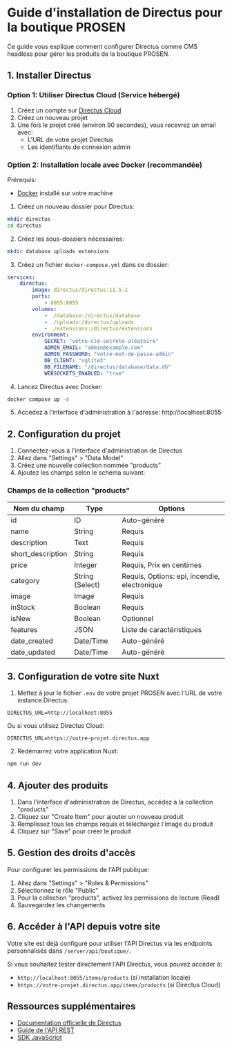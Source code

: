 # Guide d'installation de Directus pour la boutique PROSEN

Ce guide vous explique comment configurer Directus comme CMS headless pour gérer les produits de la boutique PROSEN.

## 1. Installer Directus

### Option 1: Utiliser Directus Cloud (Service hébergé)

1. Créez un compte sur [Directus Cloud](https://directus.io/pricing/) 
2. Créez un nouveau projet
3. Une fois le projet créé (environ 90 secondes), vous recevrez un email avec:
   - L'URL de votre projet Directus
   - Les identifiants de connexion admin

### Option 2: Installation locale avec Docker (recommandée)

Prérequis:
- [Docker](https://www.docker.com/products/docker-desktop/) installé sur votre machine

1. Créez un nouveau dossier pour Directus:
```bash
mkdir directus
cd directus
```

2. Créez les sous-dossiers nécessaires:
```bash
mkdir database uploads extensions
```

3. Créez un fichier `docker-compose.yml` dans ce dossier:
```yaml
services:
    directus:
        image: directus/directus:11.5.1
        ports:
            - 8055:8055
        volumes:
            - ./database:/directus/database
            - ./uploads:/directus/uploads
            - ./extensions:/directus/extensions
        environment:
            SECRET: "votre-clé-secrète-aléatoire"
            ADMIN_EMAIL: "admin@example.com"
            ADMIN_PASSWORD: "votre-mot-de-passe-admin"
            DB_CLIENT: "sqlite3"
            DB_FILENAME: "/directus/database/data.db"
            WEBSOCKETS_ENABLED: "true"
```

4. Lancez Directus avec Docker:
```bash
docker compose up -d
```

5. Accédez à l'interface d'administration à l'adresse: http://localhost:8055

## 2. Configuration du projet

1. Connectez-vous à l'interface d'administration de Directus
2. Allez dans "Settings" > "Data Model"
3. Créez une nouvelle collection nommée "products"
4. Ajoutez les champs selon le schéma suivant:

### Champs de la collection "products"

| Nom du champ | Type | Options |
|--------------|------|---------|
| id | ID | Auto-généré |
| name | String | Requis |
| description | Text | Requis |
| short_description | String | Requis |
| price | Integer | Requis, Prix en centimes |
| category | String (Select) | Requis, Options: epi, incendie, electronique |
| image | Image | Requis |
| inStock | Boolean | Requis |
| isNew | Boolean | Optionnel |
| features | JSON | Liste de caractéristiques |
| date_created | Date/Time | Auto-généré |
| date_updated | Date/Time | Auto-généré |

## 3. Configuration de votre site Nuxt

1. Mettez à jour le fichier `.env` de votre projet PROSEN avec l'URL de votre instance Directus:

```
DIRECTUS_URL=http://localhost:8055
```

Ou si vous utilisez Directus Cloud:

```
DIRECTUS_URL=https://votre-projet.directus.app
```

2. Redémarrez votre application Nuxt:

```bash
npm run dev
```

## 4. Ajouter des produits

1. Dans l'interface d'administration de Directus, accédez à la collection "products"
2. Cliquez sur "Create Item" pour ajouter un nouveau produit
3. Remplissez tous les champs requis et téléchargez l'image du produit
4. Cliquez sur "Save" pour créer le produit

## 5. Gestion des droits d'accès

Pour configurer les permissions de l'API publique:

1. Allez dans "Settings" > "Roles & Permissions"
2. Sélectionnez le rôle "Public"
3. Pour la collection "products", activez les permissions de lecture (Read)
4. Sauvegardez les changements

## 6. Accéder à l'API depuis votre site

Votre site est déjà configuré pour utiliser l'API Directus via les endpoints personnalisés dans `/server/api/boutique/`.

Si vous souhaitez tester directement l'API Directus, vous pouvez accéder à:
- `http://localhost:8055/items/products` (si installation locale)
- `https://votre-projet.directus.app/items/products` (si Directus Cloud)

## Ressources supplémentaires

- [Documentation officielle de Directus](https://docs.directus.io/)
- [Guide de l'API REST](https://docs.directus.io/reference/items.html)
- [SDK JavaScript](https://docs.directus.io/reference/sdk.html) 